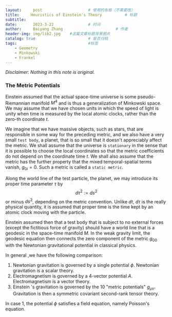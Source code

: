 ```yaml
---
layout:     post   				    # 使用的布局（不需要改）
title:     Heuristics of Einstein's Theory			# 标题 
subtitle:   
date:       2023-3-22 				# 时间
author:     Baiyang Zhang 						# 作者
header-img: img/lib2.jpg 	#这篇文章标题背景图片
catalog: true 						# 是否归档
tags:								#标签
    - Geometry
    - Minkowski
    - Frankel
---
```


*Disclaimer: Nothing in this note is original.*

### The Metric Potentials

Einstein assumed that the actual space-time universe is some pseudo-Riemannian manifold $M^{4}$ and is thus a generalization of Minkowski space. We may assume that we have chosen units in which the speed of light is unity when time is measured by the local atomic clocks, rather than the zero-th coordinate $t$. 

We imagine that we have massive objects, such as stars, that are responsible in some way for the preceding metric, and we also have a very small `test body`, a planet, that is so small that it doesn't appreciably affect the metric. We shall assume that the universe is `stationary` in the sense that it is possible to choose the local coordinates so that the metric coefficients do not depend on the coordinate time $t$. We shall also assume that the metric has the further property that the mixed temporal-spatial terms vanish, $g_ {0i}=0$. Such a metric is called a `static metric`. 

Along the world line of the test particle, the planet, we may introduce its proper time parameter $\tau$ by
$$
d\tau^{2} := ds^{2}
$$
or minus $ds^{2}$, depending on the metric convention. Unlike $dt$, $d\tau$ is the really physical quantity, it is assumed that proper time is the time kept by an atomic clock moving with the particle. 

Einstein assumed then that a test body that is subject to no external forces (except the fictitious force of gravity) should have a world line that is a geodesic in the space-time manifold $M$. In the weak gravity limit, the geodesic equation then connects the zero component of the metric $g_ {00}$ with the Newtonian gravitational potential in classical physics. 

In general ,we have the following comparison:
1. Newtonian gravitation is governed by a single potential $\phi$. Newtonian gravitation is a scalar theory.
2. Electromagnetism is governed by a 4-vector potential $A$. Electromagnetism is a vector theory.
3. Einstein 's gravitation is governed by the 10 "metric potentials" $g_ {\mu \nu}$. Gravitation is then a symmetric covariant second-rank tensor theory.

In case 1, the potential $\phi$ satisfies a field equation, namely Poisson's equation. 